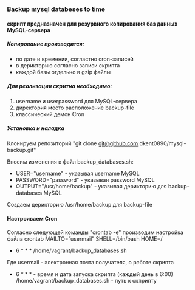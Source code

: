 ### Backup mysql databeses to time 

#### скрипт предназначен для резурвного копирования баз данных MySQL-сервера

##### Копирование производится: 
- по дате и времении, согластно cron-записей
- в дерикторию согласно записи скрипта
- каждой базы отдельно в gzip файлы


##### Для реализации скритна необходимо:
1. username и userpassword для MySQL-сервера
2. директория место расположение backup-file  
3. классический демон Cron

##### Установка и наладка
Клонируем репозиторий "git clone git@github.com:dkent0890/mysql-backup.git"

Вносим изменения в файл backup_databases.sh:
- USER="username" - указывая username MySQL
- PASSWORD="password" - указывая password MySQL
- OUTPUT="/usr/home/backup" - указывая дерикторию для backup-databases MySQL

Создаем дерикторию /usr/home/backup для backup-file 

#### Настроиваем Cron
Согласно следующей команды "crontab -e" производим настройка файла crontab
MAILTO=”usermail”
SHELL=/bin/bash
HOME=/

 * 6 * * * /home/vagrant/backup_databases.sh 

 Где usermail - электронная почта получателя, о работе скрипта
 * 6 * * *  - время и дата запуска скрипта (каждый день в 6:00)
 /home/vagrant/backup_databases.sh - путь к скприпту

  
